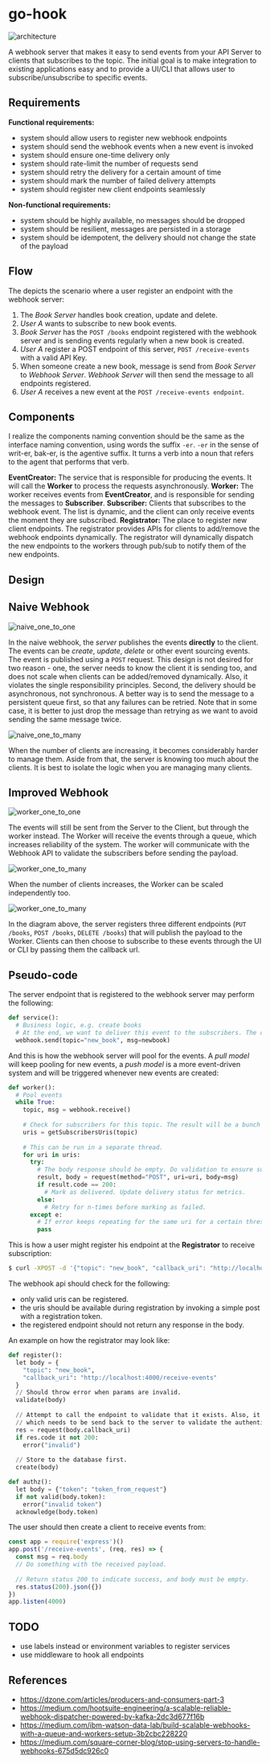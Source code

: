 # go-hook


![architecture](assets/architecture.png)

A webhook server that makes it easy to send events from your API Server to clients that subscribes to the topic. The initial goal is to make integration to existing applications easy and to provide a UI/CLI that allows user to subscribe/unsubscribe to specific events.


## Requirements

**Functional requirements:** 
- system should allow users to register new webhook endpoints
- system should send the webhook events when a new event is invoked
- system should ensure one-time delivery only
- system should rate-limit the number of requests send
- system should retry the delivery for a certain amount of time
- system should mark the number of failed delivery attempts
- system should register new client endpoints seamlessly

**Non-functional requirements:**
- system should be highly available, no messages should be dropped
- system should be resilient, messages are persisted in a storage
- system should be idempotent, the delivery should not change the state of the payload

## Flow

The depicts the scenario where a user register an endpoint with the webhook server:

1. The _Book Server_ handles book creation, update and delete. 
2. _User A_ wants to subscribe to new book events.
3. _Book Server_ has the `POST /books` endpoint registered with the webhook server and is sending events regularly when a new book is created.
4. _User A_ register a POST endpoint of this server, `POST /receive-events` with a valid API Key.
5. When someone create a new book, message is send from _Book Server_ to _Webhook Server_. _Webhook Server_ will then send the message to all endpoints registered. 
6. _User A_ receives a new event at the `POST /receive-events endpoint`.


## Components

I realize the components naming convention should be the same as the interface naming convention, using words the suffix `-er`. `-er` in the sense of writ-er, bak-er, is the agentive suffix. It turns a verb into a noun that refers to the agent that performs that verb.


**EventCreator:** The service that is responsible for producing the events. It will call the **Worker** to process the requests asynchronously.
**Worker:** The worker receives events from **EventCreator**, and is responsible for sending the messages to **Subscriber**.
**Subscriber:** Clients that subscribes to the webhook event. The list is dynamic, and the client can only receive events the moment they are subscribed.
**Registrator:** The place to register new client endpoints. The registrator provides APIs for clients to add/remove the webhook endpoints dynamically. The registrator will dynamically dispatch the new endpoints to the workers through pub/sub to notify them of the new endpoints.

## Design

## Naive Webhook

![naive_one_to_one](assets/naive_one_to_one.png)

In the naive webhook, the _server_ publishes the events **directly** to the client. The events can be _create_, _update_, _delete_ or other event sourcing events. The event is published using a `POST` request. This design is not desired for two reason - one, the server needs to know the client it is sending too, and does not scale when clients can be added/removed dynamically. Also, it violates the single responsibility principles. Second, the delivery should be asynchronous, not synchronous. A better way is to send the message to a persistent queue first, so that any failures can be retried. Note that in some case, it is better to just drop the message than retrying as we want to avoid sending the same message twice.

![naive_one_to_many](assets/naive_one_to_many.png)

When the number of clients are increasing, it becomes considerably harder to manage them. Aside from that, the server is knowing too much about the clients. It is best to isolate the logic when you are managing many clients.

## Improved Webhook

![worker_one_to_one](assets/worker_one_to_one.png)

The events will still be sent from the Server to the Client, but through the worker instead. The Worker will receive the events through a queue, which increases reliability of the system. The worker will communicate with the Webhook API to validate the subscribers before sending the payload.

![worker_one_to_many](assets/worker_one_to_many.png)

When the number of clients increases, the Worker can be scaled independently too.


![worker_one_to_many](assets/worker_with_events.png)

In the diagram above, the server registers three different endpoints (`PUT /books`, `POST /books`, `DELETE /books`) that will publish the payload to the Worker. Clients can then choose to subscribe to these events through the UI or CLI by passing them the callback url.

## Pseudo-code

The server endpoint that is registered to the webhook server may perform the following:

```python
def service():
  # Business logic, e.g. create books
  # At the end, we want to deliver this event to the subscribers. The code below will send the payload to the queue.
  webhook.send(topic="new_book", msg=newbook)
```

And this is how the webhook server will pool for the events. A _pull model_ will keep pooling for new events, a _push model_ is a more event-driven system and will be triggered whenever new events are created:
```python
def worker():
  # Pool events
  while True:
    topic, msg = webhook.receive()
    
    # Check for subscribers for this topic. The result will be a bunch of uris where a POST request will be executed.
    uris = getSubscribersUris(topic)
    
    # This can be run in a separate thread.
    for uri in uris:
      try:
        # The body response should be empty. Do validation to ensure subscribers are not sending payload.
        result, body = request(method="POST", uri=uri, body=msg)
        if result.code == 200:
          # Mark as delivered. Update delivery status for metrics.
        else:
          # Retry for n-times before marking as failed.
      except e:
        # If error keeps repeating for the same uri for a certain threshold, remove the uri.
        pass
```

This is how a user might register his endpoint at the **Registrator** to receive subscription:

```bash
$ curl -XPOST -d '{"topic": "new_book", "callback_uri": "http://localhost:4000/receive-events"}' https://webhook.server/webhooks
```

The webhook api should check for the following:
- only valid uris can be registered.
- the uris should be available during registration by invoking a simple post with a registration token.
- the registered endpoint should not return any response in the body.

An example on how the registrator may look like:

```python
def register():
  let body = {
    "topic": "new_book",
    "callback_uri": "http://localhost:4000/receive-events"
  }
  // Should throw error when params are invalid.
  validate(body)
  
  // Attempt to call the endpoint to validate that it exists. Also, it will send a registration token alongside
  // which needs to be send back to the server to validate the authenticity of the client.
  res = request(body.callback_uri)
  if res.code it not 200:
    error("invalid")
  
  // Store to the database first.
  create(body)

def authz():
  let body = {"token": "token_from_request"}
  if not valid(body.token):
    error("invalid token")
  acknowledge(body.token)
```

The user should then create a client to receive events from:

```js
const app = require('express')()
app.post('/receive-events', (req, res) => {
  const msg = req.body
  // Do something with the received payload.
  
  // Return status 200 to indicate success, and body must be empty.
  res.status(200).json({})
})
app.listen(4000)
```

## TODO

- use labels instead or environment variables to register services
- use middleware to hook all endpoints

## References 
- https://dzone.com/articles/producers-and-consumers-part-3
- https://medium.com/hootsuite-engineering/a-scalable-reliable-webhook-dispatcher-powered-by-kafka-2dc3d677f16b
- https://medium.com/ibm-watson-data-lab/build-scalable-webhooks-with-a-queue-and-workers-setup-3b2cbc228220
- https://medium.com/square-corner-blog/stop-using-servers-to-handle-webhooks-675d5dc926c0
